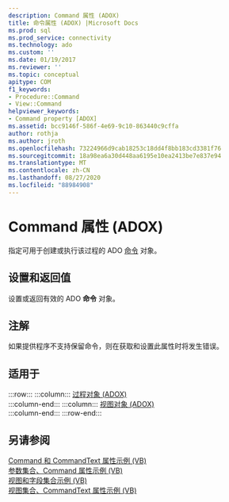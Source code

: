 ```yaml
---
description: Command 属性 (ADOX)
title: 命令属性 (ADOX) |Microsoft Docs
ms.prod: sql
ms.prod_service: connectivity
ms.technology: ado
ms.custom: ''
ms.date: 01/19/2017
ms.reviewer: ''
ms.topic: conceptual
apitype: COM
f1_keywords:
- Procedure::Command
- View::Command
helpviewer_keywords:
- Command property [ADOX]
ms.assetid: bcc9146f-586f-4e69-9c10-863440c9cffa
author: rothja
ms.author: jroth
ms.openlocfilehash: 73224966d9cab18253c18dd4f8bb183cd3381f76
ms.sourcegitcommit: 18a98ea6a30d448aa6195e10ea2413be7e837e94
ms.translationtype: MT
ms.contentlocale: zh-CN
ms.lasthandoff: 08/27/2020
ms.locfileid: "88984908"
---
```

# <a name="command-property-adox"></a>Command 属性 (ADOX)
指定可用于创建或执行该过程的 ADO [命令](../ado-api/command-object-ado.md) 对象。  
  
## <a name="settings-and-return-values"></a>设置和返回值  
 设置或返回有效的 ADO **命令** 对象。  
  
## <a name="remarks"></a>注解  
 如果提供程序不支持保留命令，则在获取和设置此属性时将发生错误。  
  
## <a name="applies-to"></a>适用于  

:::row:::
    :::column:::
        [过程对象 (ADOX)](./procedure-object-adox.md)  
    :::column-end:::
    :::column:::
        [视图对象 (ADOX)](./view-object-adox.md)  
    :::column-end:::
:::row-end:::

## <a name="see-also"></a>另请参阅  
 [Command 和 CommandText 属性示例 (VB) ](./command-and-commandtext-properties-example-vb.md)   
 [参数集合、Command 属性示例 (VB) ](./parameters-collection-command-property-example-vb.md)   
 [视图和字段集合示例 (VB) ](./views-and-fields-collections-example-vb.md)   
 [视图集合、CommandText 属性示例 (VB)](./views-collection-commandtext-property-example-vb.md)